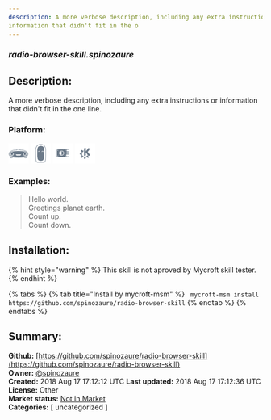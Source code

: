```yaml
---
description: A more verbose description, including any extra instructions or
information that didn't fit in the o
---
```


### _radio-browser-skill.spinozaure_  
## Description:  
A more verbose description, including any extra instructions or
information that didn't fit in the one line.  
  
### Platform:  
 ![Mark I](../.gitbook/assets/mark-1-icon.png)  ![Mark II](../.gitbook/assets/mark-2-icon.png)  ![Picroft](../.gitbook/assets/picroft-icon.png)  ![plasmoid](../.gitbook/assets/kde.png)   
### Examples:  
> Hello world.  
> Greetings planet earth.  
> Count up.  
> Count down.  
  
## Installation:  
{% hint style="warning" %}
This skill is not aproved by Mycroft skill tester.
{% endhint %}
    
{% tabs %}
{% tab title="Install by mycroft-msm" %}
``` mycroft-msm install https://github.com/spinozaure/radio-browser-skill```
{% endtab %}
  {% endtabs %}
    
## Summary:  
**Github:** [https://github.com/spinozaure/radio-browser-skill](https://github.com/spinozaure/radio-browser-skill)  
**Owner:** [@spinozaure](https://github.com/spinozaure)  
**Created:** 2018 Aug 17 17:12:12 UTC  **Last updated:** 2018 Aug 17 17:12:36 UTC  
**License:** Other  
**Market status:** [Not in Market](https://market.mycroft.ai/skill/)  
**Categories:** [ uncategorized ]   
